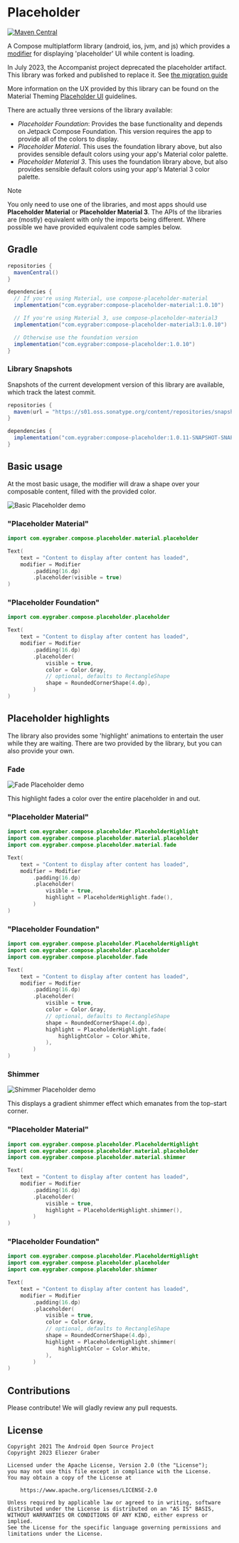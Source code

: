 # Placeholder

[![Maven Central](https://img.shields.io/maven-central/v/com.eygraber/compose-placeholder)](https://search.maven.org/search?q=g:com.eygraber+a:compose-placeholder)

A Compose multiplatform library (android, ios, jvm, and js) which provides a [modifier][modifier] for displaying 'placeholder' UI while content is loading.

In July 2023, the Accompanist project deprecated the placeholder artifact. This library was forked and published to replace it. See [the migration guide](https://github.com/eygraber/compose-placeholder/wiki/Accompanist-Migration-Guide)

More information on the UX provided by this library can be found on the Material Theming [Placeholder UI](https://material.io/design/communication/launch-screen.html#placeholder-ui) guidelines.

There are actually three versions of the library available:

* *Placeholder Foundation*: Provides the base functionality and depends on Jetpack Compose Foundation. This version requires the app to provide all of the colors to display.
* *Placeholder Material*. This uses the foundation library above, but also provides sensible default colors using your app's Material color palette.
* *Placeholder Material 3*. This uses the foundation library above, but also provides sensible default colors using your app's Material 3 color palette.

> [!NOTE]
You only need to use one of the libraries, and most apps should use **Placeholder Material** or **Placeholder Material 3**. The APIs of the libraries are (mostly) equivalent with only the imports being different. Where possible we have provided equivalent code samples below.

## Gradle

```gradle
repositories {
  mavenCentral()
}

dependencies {
  // If you're using Material, use compose-placeholder-material
  implementation("com.eygraber:compose-placeholder-material:1.0.10")

  // If you're using Material 3, use compose-placeholder-material3
  implementation("com.eygraber:compose-placeholder-material3:1.0.10")

  // Otherwise use the foundation version
  implementation("com.eygraber:compose-placeholder:1.0.10")
}
```

### Library Snapshots

Snapshots of the current development version of this library are available, which track the latest commit.

```gradle
repositories {
  maven(url = "https://s01.oss.sonatype.org/content/repositories/snapshots")
}

dependencies {
  implementation("com.eygraber:compose-placeholder:1.0.11-SNAPSHOT-SNAPSHOT-SNAPSHOT")
}
```

## Basic usage

At the most basic usage, the modifier will draw a shape over your composable content, filled with the provided color.

![Basic Placeholder demo](https://github.com/eygraber/compose-placeholder/blob/master/docs/res/basic.jpg?raw=true)

### "Placeholder Material"

  ```kotlin
  import com.eygraber.compose.placeholder.material.placeholder

  Text(
      text = "Content to display after content has loaded",
      modifier = Modifier
          .padding(16.dp)
          .placeholder(visible = true)
  )
  ```

### "Placeholder Foundation"

  ```kotlin
  import com.eygraber.compose.placeholder.placeholder

  Text(
      text = "Content to display after content has loaded",
      modifier = Modifier
          .padding(16.dp)
          .placeholder(
              visible = true,
              color = Color.Gray,
              // optional, defaults to RectangleShape
              shape = RoundedCornerShape(4.dp),
          )
  )
  ```

## Placeholder highlights

The library also provides some 'highlight' animations to entertain the user while they are waiting. There are two provided by the library, but you can also provide your own.

### Fade

![Fade Placeholder demo](https://github.com/eygraber/compose-placeholder/blob/master/docs/res/fade.gif?raw=true)

This highlight fades a color over the entire placeholder in and out.

### "Placeholder Material"

  ```kotlin
  import com.eygraber.compose.placeholder.PlaceholderHighlight
  import com.eygraber.compose.placeholder.material.placeholder
  import com.eygraber.compose.placeholder.material.fade

  Text(
      text = "Content to display after content has loaded",
      modifier = Modifier
          .padding(16.dp)
          .placeholder(
              visible = true,
              highlight = PlaceholderHighlight.fade(),
          )
  )
  ```

### "Placeholder Foundation"

  ```kotlin
  import com.eygraber.compose.placeholder.PlaceholderHighlight
  import com.eygraber.compose.placeholder.placeholder
  import com.eygraber.compose.placeholder.fade

  Text(
      text = "Content to display after content has loaded",
      modifier = Modifier
          .padding(16.dp)
          .placeholder(
              visible = true,
              color = Color.Gray,
              // optional, defaults to RectangleShape
              shape = RoundedCornerShape(4.dp),
              highlight = PlaceholderHighlight.fade(
                  highlightColor = Color.White,
              ),
          )
  )
  ```

### Shimmer

![Shimmer Placeholder demo](https://github.com/eygraber/compose-placeholder/blob/master/docs/res/shimmer.gif?raw=true)

This displays a gradient shimmer effect which emanates from the top-start corner.

### "Placeholder Material"

  ```kotlin
  import com.eygraber.compose.placeholder.PlaceholderHighlight
  import com.eygraber.compose.placeholder.material.placeholder
  import com.eygraber.compose.placeholder.material.shimmer

  Text(
      text = "Content to display after content has loaded",
      modifier = Modifier
          .padding(16.dp)
          .placeholder(
              visible = true,
              highlight = PlaceholderHighlight.shimmer(),
          )
  )
  ```

### "Placeholder Foundation"

  ```kotlin
  import com.eygraber.compose.placeholder.PlaceholderHighlight
  import com.eygraber.compose.placeholder.placeholder
  import com.eygraber.compose.placeholder.shimmer

  Text(
      text = "Content to display after content has loaded",
      modifier = Modifier
          .padding(16.dp)
          .placeholder(
              visible = true,
              color = Color.Gray,
              // optional, defaults to RectangleShape
              shape = RoundedCornerShape(4.dp),
              highlight = PlaceholderHighlight.shimmer(
                  highlightColor = Color.White,
              ),
          )
  )
  ```

## Contributions

Please contribute! We will gladly review any pull requests.

## License

```
Copyright 2021 The Android Open Source Project
Copyright 2023 Eliezer Graber
 
Licensed under the Apache License, Version 2.0 (the "License");
you may not use this file except in compliance with the License.
You may obtain a copy of the License at

    https://www.apache.org/licenses/LICENSE-2.0

Unless required by applicable law or agreed to in writing, software
distributed under the License is distributed on an "AS IS" BASIS,
WITHOUT WARRANTIES OR CONDITIONS OF ANY KIND, either express or implied.
See the License for the specific language governing permissions and
limitations under the License.
```

[modifier]: https://developer.android.com/reference/kotlin/androidx/compose/ui/Modifier
